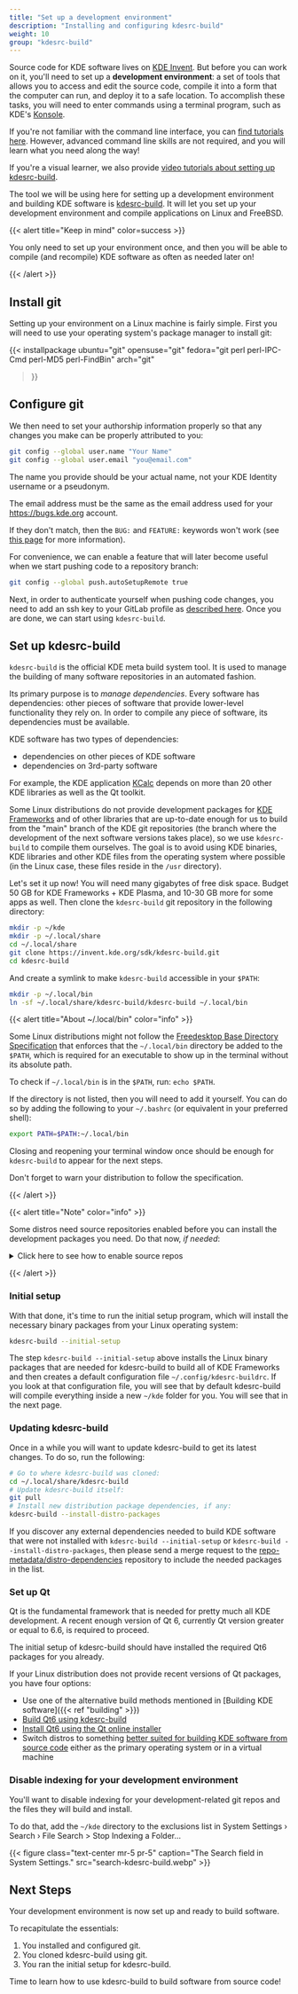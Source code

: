 ```yaml
---
title: "Set up a development environment"
description: "Installing and configuring kdesrc-build"
weight: 10
group: "kdesrc-build"
---
```


Source code for KDE software lives on [KDE Invent](https://invent.kde.org). But before you can work on it, you'll need to set up a **development environment**: a set of tools that allows you to access and edit the source code, compile it into a form that the computer can run, and deploy it to a safe location. To accomplish these tasks, you will need to enter commands using a terminal program, such as KDE's [Konsole](https://apps.kde.org/konsole).

If you're not familiar with the command line interface, you can [find tutorials here](https://community.kde.org/Get_Involved/development/Learn#Unix_command_line). However, advanced command line skills are not required, and you will learn what you need along the way!

If you're a visual learner, we also provide [video tutorials about setting up kdesrc-build](https://community.kde.org/Get_Involved/development/Video).

The tool we will be using here for setting up a development environment and building KDE software is [kdesrc-build](https://invent.kde.org/sdk/kdesrc-build). It will let you set up your development environment and compile applications on Linux and FreeBSD.

{{< alert title="Keep in mind" color=success >}}

You only need to set up your environment once, and then you will be able to compile (and recompile) KDE software as often as needed later on!

{{< /alert >}}

## Install git

Setting up your environment on a Linux machine is fairly simple. First you will need to use your operating system's package manager to install git:

{{< installpackage
    ubuntu="git"
    opensuse="git"
    fedora="git perl perl-IPC-Cmd perl-MD5 perl-FindBin"
    arch="git"
>}}

## Configure git

We then need to set your authorship information properly so that any changes you make can be properly attributed to you:

```bash
git config --global user.name "Your Name"
git config --global user.email "you@email.com"
```

The name you provide should be your actual name, not your KDE Identity username or a pseudonym.

The email address must be the same as the email address used for your https://bugs.kde.org account.

If they don't match, then the `BUG:` and `FEATURE:` keywords won't work (see [this page](https://community.kde.org/Policies/Commit_Policy#Special_keywords_in_GIT_and_SVN_log_messages) for more information).

For convenience, we can enable a feature that will later become useful when we start pushing code to a repository branch:

```bash
git config --global push.autoSetupRemote true
```

Next, in order to authenticate yourself when pushing code changes, you need to add an ssh key to your GitLab profile as [described here](https://invent.kde.org/help/user/ssh.md). Once you are done, we can start using `kdesrc-build`.

## Set up kdesrc-build

`kdesrc-build` is the official KDE meta build system tool. It is used to manage the building of many software repositories in an automated fashion.

Its primary purpose is to *manage dependencies*. Every software has dependencies: other pieces of software that provide lower-level functionality they rely on. In order to compile any piece of software, its dependencies must be available.

KDE software has two types of dependencies:

* dependencies on other pieces of KDE software
* dependencies on 3rd-party software

For example, the KDE application [KCalc](https://apps.kde.org/kcalc/) depends on more than 20 other KDE libraries as well as the Qt toolkit.

Some Linux distributions do not provide development packages for [KDE Frameworks](https://develop.kde.org/products/frameworks/) and of other libraries that are up-to-date enough for us to build from the "main" branch of the KDE git repositories (the branch where the development of the next software versions takes place), so we use `kdesrc-build` to compile them ourselves. The goal is to avoid using KDE binaries, KDE libraries and other KDE files from the operating system where possible (in the Linux case, these files reside in the `/usr` directory).

Let's set it up now! You will need many gigabytes of free disk space. Budget 50 GB for KDE Frameworks + KDE Plasma, and 10-30 GB more for some apps as well. Then clone the `kdesrc-build` git repository in the following directory:

```bash
mkdir -p ~/kde
mkdir -p ~/.local/share
cd ~/.local/share
git clone https://invent.kde.org/sdk/kdesrc-build.git
cd kdesrc-build
```

And create a symlink to make `kdesrc-build` accessible in your `$PATH`:

```bash
mkdir -p ~/.local/bin
ln -sf ~/.local/share/kdesrc-build/kdesrc-build ~/.local/bin
```

{{< alert title="About ~/.local/bin" color="info" >}}

Some Linux distributions might not follow the [Freedesktop Base Directory Specification](https://specifications.freedesktop.org/basedir-spec/basedir-spec-latest.html) that enforces that the `~/.local/bin` directory be added to the `$PATH`, which is required for an executable to show up in the terminal without its absolute path.

To check if `~/.local/bin` is in the `$PATH`, run: `echo $PATH`.

If the directory is not listed, then you will need to add it yourself. You can do so by adding the following to your `~/.bashrc` (or equivalent in your preferred shell):

```bash
export PATH=$PATH:~/.local/bin
```

Closing and reopening your terminal window once should be enough for `kdesrc-build` to appear for the next steps.

Don't forget to warn your distribution to follow the specification.

{{< /alert >}}

{{< alert title="Note" color="info" >}}

Some distros need source repositories enabled before you can install the development packages you need. Do that now, *if needed*:

<details>
<summary>Click here to see how to enable source repos</summary>
<br>

**KDE neon/Debian/Ubuntu/Kubuntu/etc:**

**If the file /etc/apt/sources.list exists**

Open the file `/etc/apt/sources.list` with a text editor such as [Kate](https://kate-editor.org/) or `nano`. Each line that starts with "deb " should be followed by a similar line beginning with "deb-src ", for example:

```bash
deb http://us.archive.ubuntu.com/ubuntu/ noble main restricted
deb-src http://us.archive.ubuntu.com/ubuntu/ noble main restricted
```

Note: The URL might differ depending on your country, and instead of `noble` the name of the Debian or Ubuntu version should appear instead, like `bookworm` or `jammy`.

If the deb-src line is commented out with a `#`, remove the `#` character.

Lastly, run:

```bash
sudo apt update
```

**If the file /etc/apt/sources.list does not exist**

Starting with Kubuntu 24.04, the configuration file for apt repositories has moved to `/etc/apt/sources.list.d/ubuntu.sources`.

Open the file `/etc/apt/sources.list.d/ubuntu.sources` with an editor like [Kate](https://kate-editor.org/) or `nano`. Change the contents of the file by replacing all occurrences of `Types: deb` with `Types: deb deb-src`. For example, replacing the following:

```bash
Types: deb
URIs: http://archive.ubuntu.com/ubuntu
Suites: noble noble-updates noble-backports
Components: main universe restricted multiverse
Signed-By: /usr/share/keyrings/ubuntu-archive-keyring.gpg
```

With:

```bash
Types: deb deb-src
URIs: http://archive.ubuntu.com/ubuntu
Suites: noble noble-updates noble-backports
Components: main universe restricted multiverse
Signed-By: /usr/share/keyrings/ubuntu-archive-keyring.gpg
```

Note: The URL might differ depending on your country, and instead of `noble` the name of the Debian or Ubuntu version should appear instead, like `bookworm` or `jammy`.

Lastly, run:
```bash
sudo apt update
```

</details>

{{< /alert >}}

### Initial setup

With that done, it's time to run the initial setup program, which will install the necessary binary packages from your Linux operating system:

```bash
kdesrc-build --initial-setup
```

The step `kdesrc-build --initial-setup` above installs the Linux binary packages that are needed for kdesrc-build to build all of KDE Frameworks and then creates a default configuration file `~/.config/kdesrc-buildrc`. If you look at that configuration file, you will see that by default kdesrc-build will compile everything inside a new `~/kde` folder for you. You will see that in the next page.

### Updating kdesrc-build

Once in a while you will want to update kdesrc-build to get its latest changes. To do so, run the following:

```bash
# Go to where kdesrc-build was cloned:
cd ~/.local/share/kdesrc-build
# Update kdesrc-build itself:
git pull
# Install new distribution package dependencies, if any:
kdesrc-build --install-distro-packages
```

If you discover any external dependencies needed to build KDE software that were not installed with `kdesrc-build --initial-setup` or `kdesrc-build --install-distro-packages`, then please send a merge request to the [repo-metadata/distro-dependencies](https://invent.kde.org/sysadmin/repo-metadata/-/tree/master/distro-dependencies) repository to include the needed packages in the list.

### Set up Qt

Qt is the fundamental framework that is needed for pretty much all KDE development. A recent enough version of Qt 6, currently Qt version greater or equal to 6.6, is required to proceed.

The initial setup of kdesrc-build should have installed the required Qt6 packages for you already.

If your Linux distribution does not provide recent versions of Qt packages, you have four options:

* Use one of the alternative build methods mentioned in [Building KDE software]({{< ref "building" >}})
* [Build Qt6 using kdesrc-build](https://community.kde.org/Get_Involved/development/More#Build_Qt_using_kdesrc-build)
* [Install Qt6 using the Qt online installer](https://community.kde.org/Get_Involved/development/More#Qt_6_installed_using_the_Qt_online_installer)
* Switch distros to something [better suited for building KDE software from source code](https://community.kde.org/Get_Involved/development#Operating_system) either as the primary operating system or in a virtual machine

### Disable indexing for your development environment

You'll want to disable indexing for your development-related git repos and the files they will build and install.

To do that, add the `~/kde` directory to the exclusions list in System Settings › Search › File Search > Stop Indexing a Folder...

{{< figure class="text-center mr-5 pr-5" caption="The Search field in System Settings." src="search-kdesrc-build.webp" >}}

## Next Steps

Your development environment is now set up and ready to build software.

To recapitulate the essentials:

1. You installed and configured git.
2. You cloned kdesrc-build using git.
3. You ran the initial setup for kdesrc-build.

Time to learn how to use kdesrc-build to build software from source code!
